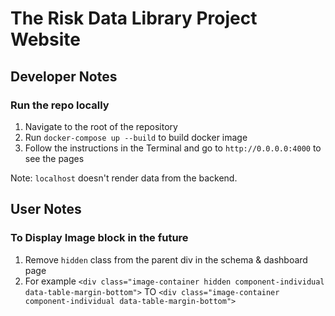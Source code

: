 # The Risk Data Library Project Website

## Developer Notes
### Run the repo locally

1. Navigate to the root of the repository
2. Run `docker-compose up --build` to build docker image
3. Follow the instructions in the Terminal and go to `http://0.0.0.0:4000` to see the pages

Note: `localhost` doesn't render data from the backend.

## User Notes
### To Display Image block in the future

1. Remove `hidden` class from the parent div in the schema & dashboard page
2. For example 
    `<div class="image-container hidden component-individual data-table-margin-bottom">`
    TO
    `<div class="image-container component-individual data-table-margin-bottom">`

